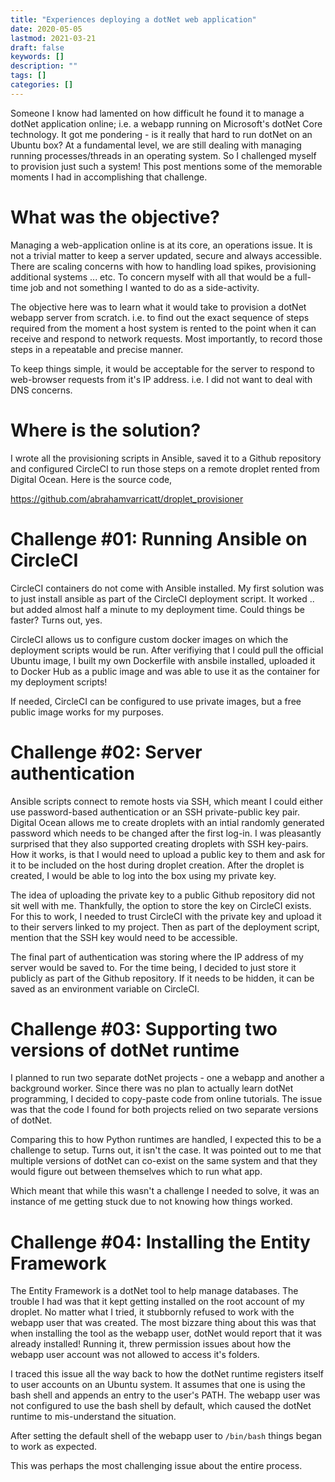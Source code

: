 ```yaml
---
title: "Experiences deploying a dotNet web application"
date: 2020-05-05
lastmod: 2021-03-21
draft: false
keywords: []
description: ""
tags: []
categories: []
---
```


Someone I know had lamented on how difficult he found it to manage a dotNet 
application online; i.e. a webapp running on Microsoft's dotNet Core 
technology. It got me pondering - is it really that hard to run dotNet on an 
Ubuntu box? At a fundamental level, we are still dealing with managing running 
processes/threads in an operating system. So I challenged myself to provision 
just such a system! This post mentions some of the memorable moments I had in 
accomplishing that challenge.  

<!--more-->

# What was the objective?

Managing a web-application online is at its core, an operations issue. It is 
not a trivial matter to keep a server updated, secure and always accessible. 
There are scaling concerns with how to handling load spikes, provisioning 
additional systems ... etc. To concern myself with all that would be a 
full-time job and not something I wanted to do as a side-activity. 

The objective here was to learn what it would take to provision a dotNet webapp 
server from scratch. i.e. to find out the exact sequence of steps required from 
the moment a host system is rented to the point when it can receive and respond 
to network requests. Most importantly, to record those steps in a repeatable 
and precise manner. 

To keep things simple, it would be acceptable for the server to respond to 
web-browser requests from it's IP address. i.e. I did not want to deal with DNS 
concerns. 


# Where is the solution?

I wrote all the provisioning scripts in Ansible, saved it to a Github 
repository and configured CircleCI to run those steps on a remote droplet 
rented from Digital Ocean. Here is the source code,

https://github.com/abrahamvarricatt/droplet_provisioner


# Challenge #01: Running Ansible on CircleCI

CircleCI containers do not come with Ansible installed. My first solution was 
to just install ansible as part of the CircleCI deployment script. It worked .. 
but added almost half a minute to my deployment time. Could things be faster? 
Turns out, yes. 

CircleCI allows us to configure custom docker images on which the deployment 
scripts would be run. After verifiying that I could pull the official Ubuntu 
image, I built my own Dockerfile with ansbile installed, uploaded it to Docker 
Hub as a public image and was able to use it as the container for my deployment 
scripts! 

If needed, CircleCI can be configured to use private images, but a free public 
image works for my purposes. 


# Challenge #02: Server authentication

Ansible scripts connect to remote hosts via SSH, which meant I could either use 
password-based authentication or an SSH private-public key pair. Digital Ocean 
allows me to create droplets with an intial randomly generated password which 
needs to be changed after the first log-in. I was pleasantly surprised that 
they also supported creating droplets with SSH key-pairs. How it works, is that 
I would need to upload a public key to them and ask for it to be included on 
the host during droplet creation. After the droplet is created, I would be able 
to log into the box using my private key.

The idea of uploading the private key to a public Github repository did not sit 
well with me. Thankfully, the option to store the key on CircleCI exists. For 
this to work, I needed to trust CircleCI with the private key and upload it to 
their servers linked to my project. Then as part of the deployment script, 
mention that the SSH key would need to be accessible. 

The final part of authentication was storing where the IP address of my server 
would be saved to. For the time being, I decided to just store it publicly as 
part of the Github repository. If it needs to be hidden, it can be saved as an 
environment variable on CircleCI. 


# Challenge #03: Supporting two versions of dotNet runtime

I planned to run two separate dotNet projects - one a webapp and another a 
background worker. Since there was no plan to actually learn dotNet 
programming, I decided to copy-paste code from online tutorials. The issue was 
that the code I found for both projects relied on two separate versions of 
dotNet.

Comparing this to how Python runtimes are handled, I expected this to be a 
challenge to setup. Turns out, it isn't the case. It was pointed out to me that 
multiple versions of dotNet can co-exist on the same system and that they would 
figure out between themselves which to run what app. 

Which meant that while this wasn't a challenge I needed to solve, it was an 
instance of me getting stuck due to not knowing how things worked. 


# Challenge #04: Installing the Entity Framework

The Entity Framework is a dotNet tool to help manage databases. The trouble I 
had was that it kept getting installed on the root account of my droplet. No 
matter what I tried, it stubbornly refused to work with the webapp user that 
was created. The most bizzare thing about this was that when installing the 
tool as the webapp user, dotNet would report that it was already installed! 
Running it, threw permission issues about how the webapp user account was not 
allowed to access it's folders. 

I traced this issue all the way back to how the dotNet runtime registers itself 
to user accounts on an Ubuntu system. It assumes that one is using the bash 
shell and appends an entry to the user's PATH. The webapp user was not 
configured to use the bash shell by default, which caused the dotNet runtime to 
mis-understand the situation. 

After setting the default shell of the webapp user to ``/bin/bash`` things 
began to work as expected. 

This was perhaps the most challenging issue about the entire process. 

